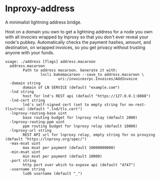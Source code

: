 # lnproxy-address

A minimalist lightning address bridge.

Host on a domain you own to get a lightning address for a node you own
with all invocies wrapped by lnproxy so that you don't ever reveal your
node's pubkey.
Automatically checks the payment hashes, amount, and destination, on wrapped invoices,
so you get privacy without trusting anyone with your funds.

```
usage: ./address [flags] address.macaroon
  address.macaroon
        Path to address macaroon. Generate it with:
                lncli bakemacaroon --save_to address.macaroon \
                        uri:/invoicesrpc.Invoices/AddInvoice
  -domain string
        domain of LN SERVICE (default "example.com")
  -lnd string
        host for lnd's REST api (default "https://127.0.0.1:8080")
  -lnd-cert string
        lnd's self-signed cert (set to empty string for no-rest-tls=true) (default ".lnd/tls.cert")
  -lnproxy-routing-base uint
        base routing budget for lnproxy relay (default 2000)
  -lnproxy-routing-ppm uint
        ppm routing budget for lnproxy relay (default 10000)
  -lnproxy-url string
        REST API url for lnproxy relay, empty string for no proxying (default "https://lnproxy.org/spec/")
  -max-msat uint
        max msat per payment (default 10000000000)
  -min-msat uint
        min msat per payment (default 10000)
  -port string
        http port over which to expose api (default "4747")
  -username string
        lud6 username (default "_")
```
